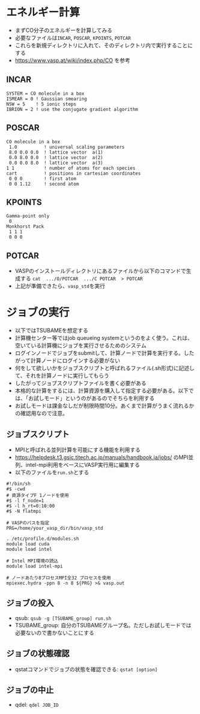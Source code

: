 # エネルギー計算
* まずCO分子のエネルギーを計算してみる
* 必要なファイルは`INCAR`, `POSCAR`, `KPOINTS`, `POTCAR`
* これらを新規ディレクトリに入れて、そのディレクトリ内で実行することにする
* https://www.vasp.at/wiki/index.php/CO を参考

## INCAR
```
SYSTEM = CO molecule in a box
ISMEAR = 0 ! Gaussian smearing
NSW = 5    ! 5 ionic steps
IBRION = 2 ! use the conjugate gradient algorithm
```

## POSCAR
```
CO molecule in a box
 1.0          ! universal scaling parameters
 8.0 0.0 0.0  ! lattice vector  a(1)
 0.0 8.0 0.0  ! lattice vector  a(2)
 0.0 0.0 8.0  ! lattice vector  a(3)
1 1           ! number of atoms for each species
cart          ! positions in cartesian coordinates
 0 0 0        ! first atom
 0 0 1.12     ! second atom
 ```

## KPOINTS
```
Gamma-point only
 0
Monkhorst Pack
 1 1 1
 0 0 0
 ```
 
## POTCAR
* VASPのインストールディレクトリにあるファイルから以下のコマンドで生成する
`cat  .../O/POTCAR  .../C POTCAR  > POTCAR`
 * 上記が準備できたら、`vasp_std`を実行

# ジョブの実行
* 以下ではTSUBAMEを想定する
* 計算機センター等ではjob queueing systemというのをよく使う。これは、空いている計算機にジョブを実行させるためのシステム
* ログインノードでジョブをsubmitして、計算ノードで計算を実行する。したがって計算ノードにログインする必要がない
* 何をして欲しいかをジョブスクリプトと呼ばれるファイル(.sh形式)に記述して、それを計算ノードに実行してもらう
* したがってジョブスクリプトファイルを書く必要がある
* 本格的な計算をするには、計算資源を購入して指定する必要がある。以下では、「お試しモード」というのがあるのでそちらを利用する
* お試しモードは課金なしだが制限時間10分。あくまで計算がうまく流れるかの確認用なので注意。

## ジョブスクリプト
* MPIと呼ばれる並列計算を可能にする機能を利用する
* https://helpdesk.t3.gsic.titech.ac.jp/manuals/handbook.ja/jobs/ のMPI並列、intel-mpi利用をベースにVASP実行用に編集する
* 以下のファイルを`run.sh`とする

```
#!/bin/sh
#$ -cwd
# 資源タイプF 1ノードを使用
#$ -l f_node=1
#$ -l h_rt=0:10:00
#$ -N flatmpi

# VASPのパスを指定
PRG=/home/your_vasp_dir/bin/vasp_std

. /etc/profile.d/modules.sh
module load cuda
module load intel

# Intel MPI環境の読込
module load intel-mpi

# ノードあたり8プロセスMPI全32 プロセスを使用
mpiexec.hydra -ppn 8 -n 8 ${PRG} >& vasp.out
```

## ジョブの投入
* qsub: `qsub -g [TSUBAME_group] run.sh`
* TSUBAME_group: 自分のTSUBAMEグループ名。ただしお試しモードでは必要ないので書かないことにする

## ジョブの状態確認
* qstatコマンドでジョブの状態を確認できる: `qstat [option]`

## ジョブの中止
* qdel: `qdel JOB_ID`
